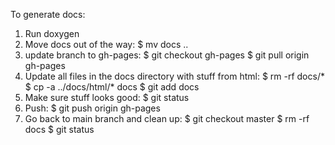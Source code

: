 
To generate docs:

1. Run doxygen
2. Move docs out of the way:  $ mv docs ..
3. update branch to gh-pages:
   $ git checkout gh-pages
   $ git pull origin gh-pages
4. Update all files in the docs directory with stuff from html:
   $ rm -rf docs/*
   $ cp -a ../docs/html/* docs
   $ git add docs
5. Make sure stuff looks good:
   $ git status
6. Push:
   $ git push origin gh-pages
7. Go back to main branch and clean up:
   $ git checkout master
   $ rm -rf docs
   $ git status


